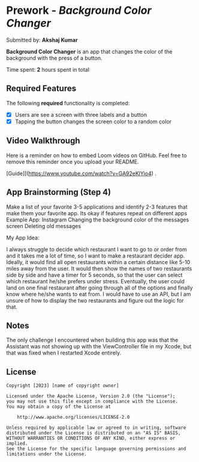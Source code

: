 # Prework - *Background Color Changer*

Submitted by: **Akshaj Kumar**

**Background Color Changer** is an app that changes the color of the background with the press of a button.

Time spent: **2** hours spent in total

## Required Features

The following **required** functionality is completed:

- [x] Users are see a screen with three labels and a button
- [x] Tapping the button changes the screen color to a random color
 
## Video Walkthrough

Here is a reminder on how to embed Loom videos on GitHub. Feel free to remove this reminder once you upload your README. 

[Guide]](https://www.youtube.com/watch?v=GA92eKlYio4) .

## App Brainstorming (Step 4)

Make a list of your favorite 3-5 applications and identify 2-3 features that make them your favorite app. Its okay if features repeat on different apps
Example App: Instagram
Changing the background color of the messages screen
Deleting old messages

My App Idea:

I always struggle to decide which restaurant I want to go to or order from and it takes me a lot of time, so I want to make a restaurant decider app. Ideally, it would find all open restaurants within a certain distance like 5-10 miles away from the user. It would then show the names of two restaurants side by side and have a timer for 5 seconds, so that the user can select which restaurant he/she prefers under stress. Eventually, the user could land on one final restaurant after going through all of the options and finally know where he/she wants to eat from. I would have to use an API, but I am unsure of how to display the two restaurants and figure out the logic for that.

## Notes

The only challenge I encountered when building this app was that the Assistant was not showing up with the ViewController file in my Xcode, but that was fixed when I restarted Xcode entirely.

## License

    Copyright [2023] [name of copyright owner]

    Licensed under the Apache License, Version 2.0 (the "License");
    you may not use this file except in compliance with the License.
    You may obtain a copy of the License at

        http://www.apache.org/licenses/LICENSE-2.0

    Unless required by applicable law or agreed to in writing, software
    distributed under the License is distributed on an "AS IS" BASIS,
    WITHOUT WARRANTIES OR CONDITIONS OF ANY KIND, either express or implied.
    See the License for the specific language governing permissions and
    limitations under the License.
